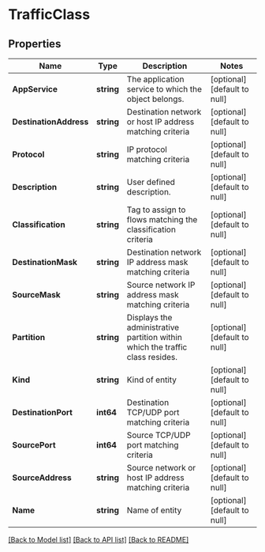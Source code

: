 # TrafficClass

## Properties
Name | Type | Description | Notes
------------ | ------------- | ------------- | -------------
**AppService** | **string** | The application service to which the object belongs. | [optional] [default to null]
**DestinationAddress** | **string** | Destination network or host IP address matching criteria | [optional] [default to null]
**Protocol** | **string** | IP protocol matching criteria | [optional] [default to null]
**Description** | **string** | User defined description. | [optional] [default to null]
**Classification** | **string** | Tag to assign to flows matching the classification criteria | [optional] [default to null]
**DestinationMask** | **string** | Destination network IP address mask matching criteria | [optional] [default to null]
**SourceMask** | **string** | Source network IP address mask matching criteria | [optional] [default to null]
**Partition** | **string** | Displays the administrative partition within which the traffic class resides. | [optional] [default to null]
**Kind** | **string** | Kind of entity | [optional] [default to null]
**DestinationPort** | **int64** | Destination TCP/UDP port matching criteria | [optional] [default to null]
**SourcePort** | **int64** | Source TCP/UDP port matching criteria | [optional] [default to null]
**SourceAddress** | **string** | Source network or host IP address matching criteria | [optional] [default to null]
**Name** | **string** | Name of entity | [optional] [default to null]

[[Back to Model list]](../README.md#documentation-for-models) [[Back to API list]](../README.md#documentation-for-api-endpoints) [[Back to README]](../README.md)


